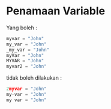 # Penamaan Variable

Yang boleh :

```python
myvar = "John"
my_var = "John"
_my_var = "John"
myVar = "John"
MYVAR = "John"
myvar2 = "John"
```

tidak boleh dilakukan :

```python
2myvar = "John"
my-var = "John"
my var = "John"
```

